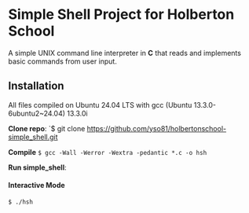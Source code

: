 # Simple Shell Project for Holberton School
A simple UNIX command line interpreter in **C** that reads and implements basic
commands from user input.

## Installation
All files compiled on Ubuntu 24.04 LTS with gcc (Ubuntu 13.3.0-6ubuntu2~24.04)
13.3.0i

**Clone repo**:
`$ git clone https://github.com/yso81/holbertonschool-simple_shell.git

**Compile**
`$ gcc -Wall -Werror -Wextra -pedantic *.c -o hsh `

**Run simple_shell**:
#### Interactive Mode
`$ ./hsh `
